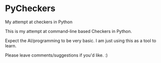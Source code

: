 # PyCheckers
 My attempt at checkers in Python

 This is my attempt at command-line based Checkers in Python.

 Expect the AI/programming to be very basic.  I am just using this as a tool to learn.

 Please leave comments/suggestions if you'd like. :)
